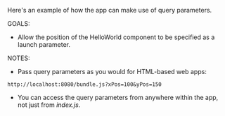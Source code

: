 Here's an example of how the app can make use of query parameters.

GOALS:
* Allow the position of the HelloWorld component to be specified as a launch parameter.

NOTES:
* Pass query parameters as you would for HTML-based web apps:
```
http://localhost:8080/bundle.js?xPos=100&yPos=150
```
* You can access the query parameters from anywhere within the app, not just from *index.js*.
